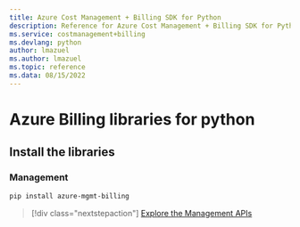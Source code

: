 ```yaml
---
title: Azure Cost Management + Billing SDK for Python
description: Reference for Azure Cost Management + Billing SDK for Python
ms.service: costmanagement+billing
ms.devlang: python
author: lmazuel
ms.author: lmazuel
ms.topic: reference
ms.data: 08/15/2022
---
```

# Azure Billing libraries for python

## Install the libraries


### Management

```bash
pip install azure-mgmt-billing
```
> [!div class="nextstepaction"]
> [Explore the Management APIs](/python/api/overview/azure/billing/management)